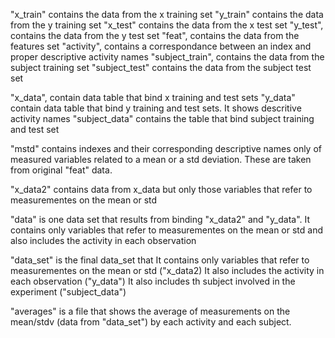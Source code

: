
"x_train" contains the data from the x training set
"y_train" contains the data from the y training set
"x_test" contains the data from the x test set 
"y_test", contains the data from the y test set
"feat", contains the data from the features set
"activity", contains a correspondance between an index and proper descriptive activity names
"subject_train", contains the data from the subject training set
"subject_test" contains the data from the subject test set

"x_data", contain data table that bind x training and test sets 
"y_data" contain data table that bind y training and test sets. It shows descritive activity names
"subject_data" contains the table that bind subject training and test set

"mstd" contains indexes and their corresponding descriptive names only of measured variables related to a mean or a std deviation. 
These are taken from original "feat" data. 

"x_data2" contains data from x_data but only those variables that refer to measurementes on the mean or std

"data" is one data set that results from binding "x_data2" and "y_data". 
It contains only variables that refer to measurementes on the mean or std and also includes the activity in each observation

"data_set" is the final data_set that
It contains only variables that refer to measurementes on the mean or std ("x_data2)
It also includes the activity in each observation ("y_data")
It also includes th subject involved in the experiment ("subject_data")

"averages" is a file that shows the average of measurements on the mean/stdv (data from "data_set") by each activity 
and each subject.


